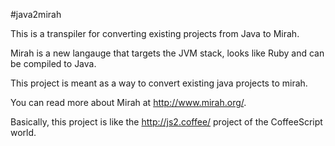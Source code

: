 #java2mirah

This is a transpiler for converting existing projects from Java to Mirah.

Mirah is a new langauge that targets the JVM stack, looks like Ruby and can be compiled to Java.

This project is meant as a way to convert existing java projects to mirah.

You can read more about Mirah at <http://www.mirah.org/>.

Basically, this project is like the <http://js2.coffee/> project of the CoffeeScript world.
